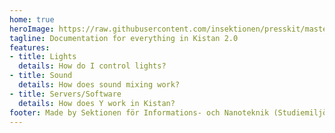 ```yaml
---
home: true
heroImage: https://raw.githubusercontent.com/insektionen/presskit/master/namnder/smn/SMN%20Logo.svg
tagline: Documentation for everything in Kistan 2.0
features:
- title: Lights
  details: How do I control lights?
- title: Sound
  details: How does sound mixing work?
- title: Servers/Software
  details: How does Y work in Kistan?
footer: Made by Sektionen för Informations- och Nanoteknik (Studiemiljönämnden)
---
```

